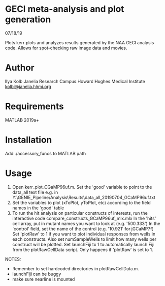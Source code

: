 GECI meta-analysis and plot generation
======================================================================
07/18/19

Plots kerr plots and analyzes results generated by the NAA GECI analysis code. Allows for spot-checking raw image data and movies.

Author
======
Ilya Kolb
Janelia Research Campus
Howard Hughes Medical Institute
kolbi@janelia.hhmi.org

Requirements
============
MATLAB 2019a+


Installation
============

Add ./accessory_funcs to MATLAB path

Usage
===========

1. Open kerr_plot_CGaMP96uf.m. Set the 'good' variable to point to the data_all text file e.g. in Y:\GENIE_Pipeline\Analysis\Results\data_all_20190704_GCaMP96uf.txt
2. Set the variables to plot (xToPlot, yToPlot, etc) according to the field names in the 'good' table
3. To run the hit analysis on particular constructs of interests, run the interactive code compare_constructs_GCaMP96uf_mlx.mlx
	In the 'hits' cell array, put in mutant names you want to look at (e.g. '500.333') 
	In the 'control' field, set the name of the control (e.g. '10.921' for jGCaMP7f)
	Set 'plotRaw' to 1 if you want to plot individual responses from wells in each constructs. Also set numSampleWells to limit how many wells per construct will be plotted.
	Set launchFiji to 1 to automatically launch Fiji from the plotRawCellData script. Only happens if 'plotRaw' is set to 1.

NOTES: 

- Remember to set hardcoded directories in plotRawCellData.m. 
- launchFiji can be buggy
- make sure nearline is mounted